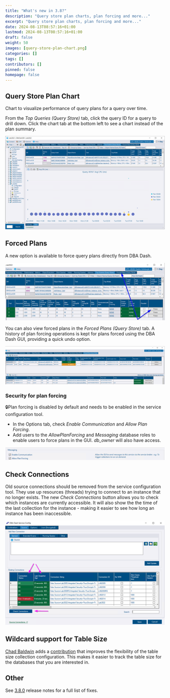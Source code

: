 ```yaml
---
title: "What's new in 3.8?"
description: "Query store plan charts, plan forcing and more..."
excerpt: "Query store plan charts, plan forcing and more..."
date: 2024-08-13T08:57:16+01:00
lastmod: 2024-08-13T08:57:16+01:00
draft: false
weight: 50
images: [query-store-plan-chart.png]
categories: []
tags: []
contributors: []
pinned: false
homepage: false
---
```

## Query Store Plan Chart

Chart to visualize performance of query plans for a query over time.  

From the *Top Queries (Query Store)* tab, click the query ID for a query to drill down.  Click the chart tab at the bottom left to see a chart instead of the plan summary.

[![Query Store Plan Chart](query-store-plan-chart.png)](query-store-plan-chart.png)

## Forced Plans

A new option is available to force query plans directly from DBA Dash.

[![Query Store Plan Forcing](query-store-plan-forcing.png)](query-store-plan-forcing.png)

You can also view forced plans in the *Forced Plans (Query Store)* tab.  A history of plan forcing operations is kept for plans forced using the DBA Dash GUI, providing a quick undo option.

[![Query Store Forced Plans](query-store-forced-plans.png)](query-store-forced-plans.png)

### Security for plan forcing

🔒Plan forcing is disabled by default and needs to be enabled in the service configuration tool. 

* In the Options tab, check *Enable Communication* and *Allow Plan Forcing*. 
* Add users to the *AllowPlanForcing* and *Messaging* database roles to enable users to force plans in the GUI.  *db_owner* will also have access.

[![Allow Plan Forcing](allow-plan-forcing.png)](allow-plan-forcing.png)

## Check Connections

Old source connections should be removed from the service configuration tool.  They use up resources (threads) trying to connect to an instance that no longer exists.  The new *Check Connections* button allows you to check which instances are currently accessible.  It will also show the the time of the last collection for the instance - making it easier to see how long an instance has been inaccessible.  

[![Check Connections](check-connections.png)](check-connections.png)

## Wildcard support for Table Size

[Chad Baldwin](https://github.com/chadbaldwin) adds a [contribution](https://github.com/trimble-oss/dba-dash/pull/954) that improves the flexibility of the table size collection configuration.  This makes it easier to track the table size for the databases that you are interested in. 

## Other

See [3.8.0](https://github.com/trimble-oss/dba-dash/releases/tag/3.8.0) release notes for a full list of fixes.